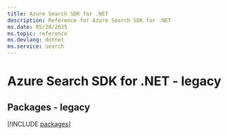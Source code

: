 ```yaml
---
title: Azure Search SDK for .NET
description: Reference for Azure Search SDK for .NET
ms.date: 05/28/2025
ms.topic: reference
ms.devlang: dotnet
ms.service: search
---
```

# Azure Search SDK for .NET - legacy
## Packages - legacy
[!INCLUDE [packages](search-index.md)]